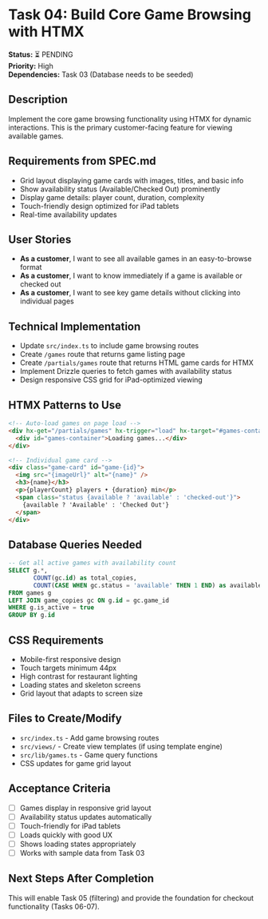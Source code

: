 # Task 04: Build Core Game Browsing with HTMX

**Status:** ⏳ PENDING  
**Priority:** High  
**Dependencies:** Task 03 (Database needs to be seeded)

## Description

Implement the core game browsing functionality using HTMX for dynamic interactions. This is the primary customer-facing feature for viewing available games.

## Requirements from SPEC.md

- Grid layout displaying game cards with images, titles, and basic info
- Show availability status (Available/Checked Out) prominently
- Display game details: player count, duration, complexity
- Touch-friendly design optimized for iPad tablets
- Real-time availability updates

## User Stories

- **As a customer**, I want to see all available games in an easy-to-browse format
- **As a customer**, I want to know immediately if a game is available or checked out
- **As a customer**, I want to see key game details without clicking into individual pages

## Technical Implementation

- Update `src/index.ts` to include game browsing routes
- Create `/games` route that returns game listing page
- Create `/partials/games` route that returns HTML game cards for HTMX
- Implement Drizzle queries to fetch games with availability status
- Design responsive CSS grid for iPad-optimized viewing

## HTMX Patterns to Use

```html
<!-- Auto-load games on page load -->
<div hx-get="/partials/games" hx-trigger="load" hx-target="#games-container">
  <div id="games-container">Loading games...</div>
</div>

<!-- Individual game card -->
<div class="game-card" id="game-{id}">
  <img src="{imageUrl}" alt="{name}" />
  <h3>{name}</h3>
  <p>{playerCount} players • {duration} min</p>
  <span class="status {available ? 'available' : 'checked-out'}">
    {available ? 'Available' : 'Checked Out'}
  </span>
</div>
```

## Database Queries Needed

```sql
-- Get all active games with availability count
SELECT g.*,
       COUNT(gc.id) as total_copies,
       COUNT(CASE WHEN gc.status = 'available' THEN 1 END) as available_copies
FROM games g
LEFT JOIN game_copies gc ON g.id = gc.game_id
WHERE g.is_active = true
GROUP BY g.id
```

## CSS Requirements

- Mobile-first responsive design
- Touch targets minimum 44px
- High contrast for restaurant lighting
- Loading states and skeleton screens
- Grid layout that adapts to screen size

## Files to Create/Modify

- `src/index.ts` - Add game browsing routes
- `src/views/` - Create view templates (if using template engine)
- `src/lib/games.ts` - Game query functions
- CSS updates for game grid layout

## Acceptance Criteria

- [ ] Games display in responsive grid layout
- [ ] Availability status updates automatically
- [ ] Touch-friendly for iPad tablets
- [ ] Loads quickly with good UX
- [ ] Shows loading states appropriately
- [ ] Works with sample data from Task 03

## Next Steps After Completion

This will enable Task 05 (filtering) and provide the foundation for checkout functionality (Tasks 06-07).
